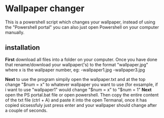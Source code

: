 # Wallpaper changer
  This is a powershell script which changes your wallpaper, instead of using the "Powershell portal" you can also just open Powershell on your computer manually.
## installation
  **First** download all files into a folder on your computer. Once you have done that rename/download your wallpaper('s) to the format "wallpaper<x>.jpg" where x is the wallpaper number, eg:
  -wallpaper1.jpg
  -wallpaper3.jpg

  **Next** to use the program simpily open the wallpaper.txt and at the top change "$num = x" to whatever wallpaper you want to use (for exsample, if i want to use "wallpaper1" would change "$num = x" to "$num = 1"
  **Next** open the PS portal.bat file or open powershell. Then copy the entire content of the txt file (ctrl + A) and paste it into the open Termanal, once it has copied sicsessfuly just press enter and your wallpaper should change after a couple of seconds.
